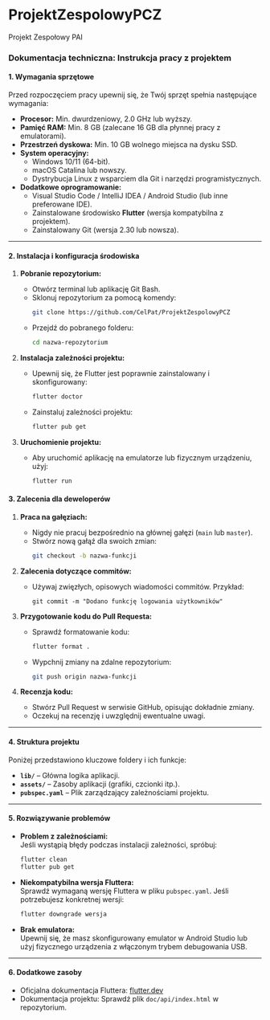 # ProjektZespolowyPCZ
Projekt Zespołowy PAI 

### Dokumentacja techniczna: Instrukcja pracy z projektem

#### **1. Wymagania sprzętowe**
Przed rozpoczęciem pracy upewnij się, że Twój sprzęt spełnia następujące wymagania:

- **Procesor:** Min. dwurdzeniowy, 2.0 GHz lub wyższy.
- **Pamięć RAM:** Min. 8 GB (zalecane 16 GB dla płynnej pracy z emulatorami).
- **Przestrzeń dyskowa:** Min. 10 GB wolnego miejsca na dysku SSD.
- **System operacyjny:**
  - Windows 10/11 (64-bit).
  - macOS Catalina lub nowszy.
  - Dystrybucja Linux z wsparciem dla Git i narzędzi programistycznych.
- **Dodatkowe oprogramowanie:**
  - Visual Studio Code / IntelliJ IDEA / Android Studio (lub inne preferowane IDE).
  - Zainstalowane środowisko **Flutter** (wersja kompatybilna z projektem).
  - Zainstalowany Git (wersja 2.30 lub nowsza).

---

#### **2. Instalacja i konfiguracja środowiska**
1. **Pobranie repozytorium:**
   - Otwórz terminal lub aplikację Git Bash.
   - Sklonuj repozytorium za pomocą komendy:
     ```bash
     git clone https://github.com/CelPat/ProjektZespolowyPCZ
     ```
   - Przejdź do pobranego folderu:
     ```bash
     cd nazwa-repozytorium
     ```

2. **Instalacja zależności projektu:**
   - Upewnij się, że Flutter jest poprawnie zainstalowany i skonfigurowany:
     ```bash
     flutter doctor
     ```
   - Zainstaluj zależności projektu:
     ```bash
     flutter pub get
     ```

3. **Uruchomienie projektu:**
   - Aby uruchomić aplikację na emulatorze lub fizycznym urządzeniu, użyj:
     ```bash
     flutter run
     ```

#### **3. Zalecenia dla deweloperów**
1. **Praca na gałęziach:**
   - Nigdy nie pracuj bezpośrednio na głównej gałęzi (`main` lub `master`).
   - Stwórz nową gałąź dla swoich zmian:
     ```bash
     git checkout -b nazwa-funkcji
     ```

2. **Zalecenia dotyczące commitów:**
   - Używaj zwięzłych, opisowych wiadomości commitów. Przykład:
     ```
     git commit -m "Dodano funkcję logowania użytkowników"
     ```

3. **Przygotowanie kodu do Pull Requesta:**
   - Sprawdź formatowanie kodu:
     ```bash
     flutter format .
     ```
   - Wypchnij zmiany na zdalne repozytorium:
     ```bash
     git push origin nazwa-funkcji
     ```

4. **Recenzja kodu:**
   - Stwórz Pull Request w serwisie GitHub, opisując dokładnie zmiany.
   - Oczekuj na recenzję i uwzględnij ewentualne uwagi.

---

#### **4. Struktura projektu**
Poniżej przedstawiono kluczowe foldery i ich funkcje:
- **`lib/`** – Główna logika aplikacji.
- **`assets/`** – Zasoby aplikacji (grafiki, czcionki itp.).
- **`pubspec.yaml`** – Plik zarządzający zależnościami projektu.

---

#### **5. Rozwiązywanie problemów**
- **Problem z zależnościami:**  
  Jeśli wystąpią błędy podczas instalacji zależności, spróbuj:  
  ```bash
  flutter clean
  flutter pub get
  ```

- **Niekompatybilna wersja Fluttera:**  
  Sprawdź wymaganą wersję Fluttera w pliku `pubspec.yaml`. Jeśli potrzebujesz konkretnej wersji:
  ```bash
  flutter downgrade wersja
  ```

- **Brak emulatora:**  
  Upewnij się, że masz skonfigurowany emulator w Android Studio lub użyj fizycznego urządzenia z włączonym trybem debugowania USB.

---

#### **6. Dodatkowe zasoby**
- Oficjalna dokumentacja Fluttera: [flutter.dev](https://flutter.dev)
- Dokumentacja projektu: Sprawdź plik `doc/api/index.html` w repozytorium.
